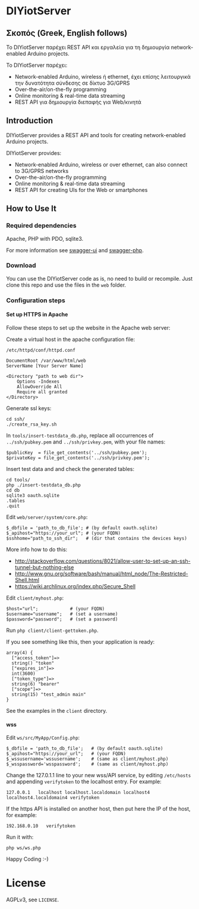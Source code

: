 # DIYiotServer

## Σκοπός (Greek, English follows)

Το DIYiotServer παρέχει REST API και εργαλεία για τη δημιουργία network-enabled Arduino projects.

To DIYiotServer παρέχει:

* Network-enabled Arduino, wireless ή ethernet, έχει επίσης λειτουργικά την δυνατότητα σύνδεσης σε δίκτυο 3G/GPRS
* Over-the-air/on-the-fly programming
* Online monitoring & real-time data streaming
* REST API για δημιουργία διεπαφής για Web/κινητά

## Introduction

DIYiotServer provides a REST API and tools for creating network-enabled Arduino projects.

DIYiotServer provides:

* Network-enabled Arduino, wireless or over ethernet, can also connect to 3G/GPRS networks
* Over-the-air/on-the-fly programming
* Online monitoring & real-time data streaming
* REST API for creating UIs for the Web or smartphones

## How to Use It

### Required dependencies

Apache, PHP with PDO, sqlite3.

For more information see [swagger-ui](web/swagger-ui/README.md) and [swagger-php](swagger/swagger-php/readme.md).

### Download

You can use the DIYiotServer code as is, no need to build or recompile.
Just clone this repo and use the files in the `web` folder.

### Configuration steps

#### Set up HTTPS in Apache

Follow these steps to set up the website in the Apache web server:

Create a virtual host in the apache configuration file:

`/etc/httpd/conf/httpd.conf`

```
DocumentRoot /var/www/html/web
ServerName [Your Server Name]

<Directory "path to web dir">
    Options -Indexes
    AllowOverride All
    Require all granted
</Directory>
```

Generate ssl keys:

```
cd ssh/
./create_rsa_key.sh
```

In `tools/insert-testdata_db.php`, replace all occurrences of `../ssh/pubkey.pem`
and `../ssh/privkey.pem`, with your file names:

```
$publicKey  = file_get_contents('../ssh/pubkey.pem');
$privateKey = file_get_contents('../ssh/privkey.pem');
```

Insert test data and and check the generated tables:

```
cd tools/
php ./insert-testdata_db.php
cd db
sqlite3 oauth.sqlite
.tables
.quit
```

Edit `web/server/system/core.php`:

```
$_dbfile = 'path_to_db_file'; # (by default oauth.sqlite)
$_apihost="https://your_url"; # (your FQDN)
$sshhome="path_to_ssh_dir";   # (dir that contains the devices keys)
```

More info how to do this:
* http://stackoverflow.com/questions/8021/allow-user-to-set-up-an-ssh-tunnel-but-nothing-else
* http://www.gnu.org/software/bash/manual/html_node/The-Restricted-Shell.html
* https://wiki.archlinux.org/index.php/Secure_Shell

Edit `client/myhost.php`:

```
$host="url";            # (your FQDN)
$username="username";   # (set a username)
$password="password";   # (set a password)
```

Run `php client/client-gettoken.php`.

If you see something like this, then your application is ready:

```
array(4) {
  ["access_token"]=>
  string() "token"
  ["expires_in"]=>
  int(3600)
  ["token_type"]=>
  string(6) "bearer"
  ["scope"]=>
  string(15) "test_admin main"
}
```

See the examples in the `client` directory.

#### wss

Edit `ws/src/MyApp/Config.php`:

```
$_dbfile = 'path_to_db_file';   # (by default oauth.sqlite)
$_apihost="https://your_url";   # (your FQDN)
$_wssusername='wssusername';    # (same as client/myhost.php)
$_wsspassword='wsspassword';    # (same as client/myhost.php)
```

Change the 127.0.1.1 line to your new wss/API service,
by editing `/etc/hosts` and appending `verifytoken` to the localhost entry.
For example:

    127.0.0.1   localhost localhost.localdomain localhost4 localhost4.localdomain4 verifytoken

If the https API is installed on another host, then put here the IP of the host,
for example:

    192.168.0.10   verifytoken

Run it with:

````
php ws/ws.php
````

Happy Coding :-)

# License

AGPLv3, see `LICENSE`.
